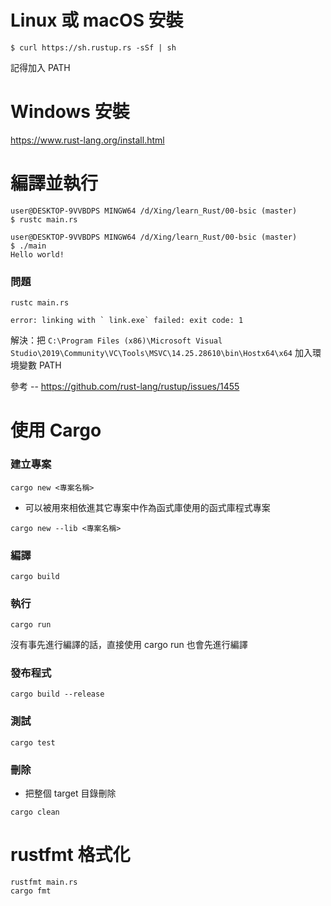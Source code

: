 # Linux 或 macOS 安裝

`$ curl https://sh.rustup.rs -sSf | sh`

記得加入 PATH

# Windows 安裝

https://www.rust-lang.org/install.html

# 編譯並執行
```
user@DESKTOP-9VVBDPS MINGW64 /d/Xing/learn_Rust/00-bsic (master)
$ rustc main.rs

user@DESKTOP-9VVBDPS MINGW64 /d/Xing/learn_Rust/00-bsic (master)
$ ./main
Hello world!  
```

### 問題
```
rustc main.rs

error: linking with ` link.exe` failed: exit code: 1
```

解決：把 `C:\Program Files (x86)\Microsoft Visual Studio\2019\Community\VC\Tools\MSVC\14.25.28610\bin\Hostx64\x64` 加入環境變數 PATH

參考 -- https://github.com/rust-lang/rustup/issues/1455

# 使用 Cargo
### 建立專案
`cargo new <專案名稱>`

* 可以被用來相依進其它專案中作為函式庫使用的函式庫程式專案
```
cargo new --lib <專案名稱>
```
### 編譯
`cargo build`

### 執行
`cargo run`

沒有事先進行編譯的話，直接使用 cargo run 也會先進行編譯

### 發布程式
`cargo build --release`

### 測試
`cargo test`

### 刪除
* 把整個 target 目錄刪除

`cargo clean`

# rustfmt 格式化
```
rustfmt main.rs
cargo fmt
```
